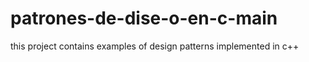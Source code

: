 # patrones-de-dise-o-en-c-main
this project contains examples of design patterns implemented in c++
